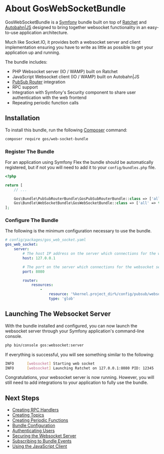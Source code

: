 # About GosWebSocketBundle

GosWebSocketBundle is a [Symfony](https://symfony.com/) bundle built on top of [Ratchet](http://socketo.me) and [Autobahn|JS](http://autobahn.ws/js) designed to bring together websocket functionality in an easy-to-use application architecture.

Much like Socket.IO, it provides both a websocket server and client implementation ensuring you have to write as little as possible to get your application up and running.

The bundle includes:

- PHP Websocket server (IO / WAMP) built on Ratchet
- JavaScript Websocket client (IO / WAMP) built on Autobahn|JS
- [PubSub Router](https://github.com/GeniusesOfSymfony/PubSubRouterBundle) integration
- RPC support
- Integration with Symfony's Security component to share user authentication with the web frontend
- Repeating periodic function calls

## Installation

To install this bundle, run the following [Composer](https://getcomposer.org/) command:

```bash
composer require gos/web-socket-bundle
```

### Register The Bundle

For an application using Symfony Flex the bundle should be automatically registered, but if not you will need to add it to your `config/bundles.php` file.

```php
<?php

return [
    // ...

    Gos\Bundle\PubSubRouterBundle\GosPubSubRouterBundle::class => ['all' => true],
    Gos\Bundle\WebSocketBundle\GosWebSocketBundle::class => ['all' => true],
];
```

### Configure The Bundle

The following is the minimum configuration necessary to use the bundle.

```yaml
# config/packages/gos_web_socket.yaml
gos_web_socket:
    server:
        # The host IP address on the server which connections for the websocket server are accepted.
        host: 127.0.0.1

        # The port on the server which connections for the websocket server are accepted.
        port: 8080

        router:
            resources:
                -
                    resource: '%kernel.project_dir%/config/pubsub/websocket/*'
                    type: 'glob'
```

## Launching The Websocket Server

With the bundle installed and configured, you can now launch the websocket server through your Symfony application's command-line console.

```sh
php bin/console gos:websocket:server
```

If everything is successful, you will see something similar to the following:

```sh
INFO      [websocket] Starting web socket
INFO      [websocket] Launching Ratchet on 127.0.0.1:8080 PID: 12345
```

Congratulations, your websocket server is now running. However, you will still need to add integrations to your application to fully use the bundle.

## Next Steps

- [Creating RPC Handlers](rpc.md)
- [Creating Topics](topics.md)
- [Creating Periodic Functions](periodic.md)
- [Bundle Configuration](config.md)
- [Authenticating Users](auth.md)
- [Securing the Websocket Server](securing-connections.md)
- [Subscribing to Bundle Events](events.md)
- [Using the JavaScript Client](javascript-client.md)
